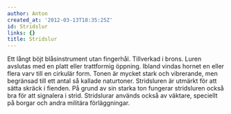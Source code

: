 ```yaml
---
author: Anton
created_at: '2012-03-13T18:35:25Z'
id: Stridslur
links: {}
title: Stridslur
---
```


Ett långt böjt blåsinstrument utan fingerhål. Tillverkad i brons. Luren avslutas med en platt eller
trattformig öppning. Ibland vindas hornet en eller flera varv till en cirkulär form. Tonen är mycket
stark och vibrerande, men begränsad till ett antal så kallade naturtoner. Stridsluren är utmärkt för
att sätta skräck i fienden. På grund av sin starka ton fungerar stridsluren också bra för att
signalera i strid. Stridslurar används också av väktare, speciellt på borgar och andra militära
förläggningar.
